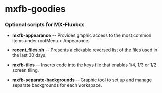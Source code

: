 # mxfb-goodies

### Optional scripts for MX-Fluxbox

* **mxfb-appearance** -- Provides graphic access to the most common items under rootMenu > Appearance.

* **recent_files.sh** -- Presents a clickable reversed list of the files used in the last 30 days.

* **mxfb-tiles** -- Inserts code into the keys file that enables 1/4, 1/3 or 1/2 screen tiling.

* **mxfb-separate-backgrounds** -- Graphic tool to set up and manage separate backgrounds for each workspace.
